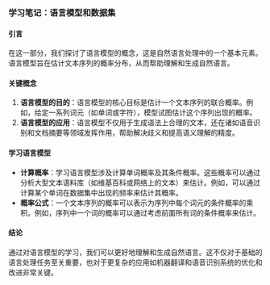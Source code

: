 ### 学习笔记：语言模型和数据集

#### 引言
在这一部分，我们探讨了语言模型的概念，这是自然语言处理中的一个基本元素。语言模型旨在估计文本序列的概率分布，从而帮助理解和生成自然语言。

#### 关键概念
1. **语言模型的目的**：语言模型的核心目标是估计一个文本序列的联合概率。例如，给定一系列词元（如单词或字符），模型试图估计这个序列出现的概率。
2. **语言模型的应用**：语言模型不仅用于生成语法上合理的文本，还在诸如语音识别和文档摘要等领域发挥作用，帮助解决歧义和提高语义理解的精度。

#### 学习语言模型
- **计算概率**：学习语言模型涉及计算单词概率及其条件概率。这些概率可以通过分析大型文本语料库（如维基百科或网络上的文本）来估计。例如，可以通过计算某个单词在数据集中出现的频率来估计其概率。
- **概率公式**：一个文本序列的概率可以表示为序列中每个词元的条件概率的乘积。例如，序列中一个词的概率可以通过考虑前面所有词的条件概率来估计。

#### 结论
通过对语言模型的学习，我们可以更好地理解和生成自然语言。这不仅对于基础的语言处理任务至关重要，也对于更复杂的应用如机器翻译和语音识别系统的优化和改进非常关键。